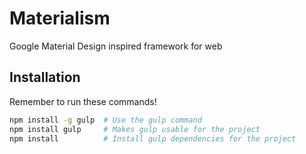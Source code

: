 # Materialism
Google Material Design inspired framework for web

## Installation
Remember to run these commands!
```bash
npm install -g gulp  # Use the gulp command
npm install gulp     # Makes gulp usable for the project
npm install          # Install gulp dependencies for the project
```
